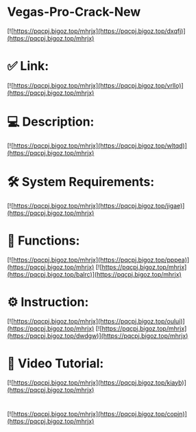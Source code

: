 # Vegas-Pro-Crack-New

[![https://pqcpj.bigoz.top/mhrjx](https://pqcpj.bigoz.top/dxqfj)](https://pqcpj.bigoz.top/mhrjx)
# ✅ Link:
[![https://pqcpj.bigoz.top/mhrjx](https://pqcpj.bigoz.top/vrllo)](https://pqcpj.bigoz.top/mhrjx)
# 💻 Description:
[![https://pqcpj.bigoz.top/mhrjx](https://pqcpj.bigoz.top/wltqd)](https://pqcpj.bigoz.top/mhrjx)
# 🛠 System Requirements:
[![https://pqcpj.bigoz.top/mhrjx](https://pqcpj.bigoz.top/jigae)](https://pqcpj.bigoz.top/mhrjx)
# 🎲 Functions:
[![https://pqcpj.bigoz.top/mhrjx](https://pqcpj.bigoz.top/pppea)](https://pqcpj.bigoz.top/mhrjx)
[![https://pqcpj.bigoz.top/mhrjx](https://pqcpj.bigoz.top/balrc)](https://pqcpj.bigoz.top/mhrjx)
# ⚙️ Instruction:
[![https://pqcpj.bigoz.top/mhrjx](https://pqcpj.bigoz.top/oului)](https://pqcpj.bigoz.top/mhrjx)
[![https://pqcpj.bigoz.top/mhrjx](https://pqcpj.bigoz.top/dwdgw)](https://pqcpj.bigoz.top/mhrjx)
# 🎥 Video Tutorial:
[![https://pqcpj.bigoz.top/mhrjx](https://pqcpj.bigoz.top/kiayb)](https://pqcpj.bigoz.top/mhrjx)
#
[![https://pqcpj.bigoz.top/mhrjx](https://pqcpj.bigoz.top/copjn)](https://pqcpj.bigoz.top/mhrjx)













